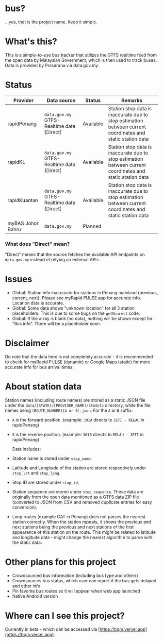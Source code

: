 # bus?

...yes, that is the project name. Keep it simple.

# What's this?

This is a simple-to-use bus tracker that utilizes the GTFS realtime feed from the open data by Malaysian Government, which is then used to track buses. Data is provided by Prasarana via data.gov.my.

# Status

| Provider          | Data source                               | Status    | Remarks                                                                                                    |
| ----------------- | ----------------------------------------- | --------- | ---------------------------------------------------------------------------------------------------------- |
| rapidPenang       | `data.gov.my` GTFS-Realtime data (Direct) | Available | Station stop data is inaccurate due to stop estimation between current coordinates and static station data |
| rapidKL           | `data.gov.my` GTFS-Realtime data (Direct) | Available | Station stop data is inaccurate due to stop estimation between current coordinates and static station data |
| rapidKuantan      | `data.gov.my` GTFS-Realtime data (Direct) | Available | Station stop data is inaccurate due to stop estimation between current coordinates and static station data |
| myBAS Johor Bahru | `data.gov.my`                             | Planned   |                                                                                                            |

### What does "Direct" mean?

"Direct" means that the source fetches the available API endpoints on `data.gov.my` instead of relying on external APIs.

# Issues

- Global: Station info inaccurate for stations in Penang mainland (previous, current, next). Please see myRapid PULSE app for accurate info. Location data is accurate.
- Global: Some data shows "unknown location" for all 3 station placeholders. This is due to some bugs on the `getNearest` code.
- Global: If the array is blank (no data), nothing will be shown except for "Bus info". There will be a placeholder soon.

# Disclaimer

Do note that the data here is not completely accurate - it is recommended to check for myRapid PULSE (dynamic) or Google Maps (static) for more accurate info for bus arrival times.

# About station data

Station names (including route names) are stored as a static JSON file under the `data/[STATE]/[PROVIDER_NAME]/StnInfo` directory, while the file names being `[ROUTE_NUMBER][A or B].json`. For the `A` or `B` suffix:

- `A` is the forward position. (example: `301A` directs to `JETI - RELAU` in rapidPenang)
- `B` is the reverse position. (example: `301B` directs to `RELAU - JETI` in rapidPenang)

  Data includes:

- Station name is stored under `stop_name`.
- Latitude and Longitude of the station are stored respectively under `stop_lat` and `stop_long`.
- Stop ID are stored under `stop_id`.
- Station sequence are stored under `stop_sequence`.
  These data are originally from the open data mentioned as a GTFS data ZIP file (converted to JSON from CSV and removed duplicate entries for easy conversion).
- Loop routes (example CAT in Penang) does not parses the nearest station correctly. When the station repeats, it shows the previous and next stations being the previous and next stations of the first appearance of this station on the route. This might be related to latitude and longitude data - might change the nearest algorithm to parse with the static data.

# Other plans for this project

- Crowdsourced bus information (including bus type and others)
- Crowdsources bus status, which user can report if the bus gets delayed and other info
- Pin favorite bus routes so it will appear when web app launched
- Native Android version

# Where can I see this project?

Currently in beta - which can be accessed via [https://bqm.vercel.app](https://bqm.vercel.app).
